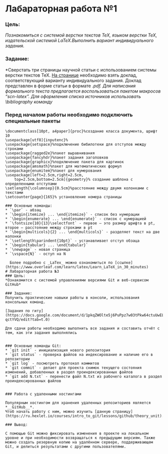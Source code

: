 # Лабараторная работа №1
### Цель:
*Познакомиться с системой верстки текстов TeX, языком верстки TeX, издательской системой LaTeX.Выполнить вариант индивидуального задания.*

### Задание:
*Сверстать три страницы научной статьи с использованием системы верстки текстов TeX. 
[На странице](https://proc.ostis.net/proc/Proceedings%20OSTIS-2024.pdf) необходимо взять доклад, соответствующий варианту индивидуального задания.
Доклад представлен в форме статьи в формате *.pdf.
Для написания формального текста предлагается воспользоваться пакетом макросов “scn-latex”. 
Для оформления списка источников использовать \bibliography команду*

### Перед началом работы необходимо подключить специальные пакеты
```
\documentclass[10pt, a4paper]{proc}%создание класса документа, шрифт 10
\usepackage[utf8]{inputenc}%
\usepackage{setspace}%подключение бибилотеки для отступов между строками
\usepackage{ragged2e}%пакет выравнивания
\usepackage{fancyhdr}%пакет задания заголовков
\usepackage{graphicx}%подключение пакета для картинок
\usepackage{amsmath}%пакет для математических формул
\usepackage{enumitem}%пакет для нумерования
\usepackage[left=2.5cm,right=2.5cm,
    top=2.5cm,bottom=2.5cm]{geometry}% создание шаблона с определенными отступами
\setlength{\columnsep}{0.5cm}%расстояние между двумя колонками с текстами
\setcounter{page}{165}% установление номера страницы

### Основные команды:
* `\par` - абзац
* `\begin{itemize} ... \end{itemize}` - список без нумерации
* `\begin{enumerate} ... \end{enumerate}` - список с нумерацией
* `\fontsize{10}{13}\selectfont` - первое — это размер шрифта в pt, второе — расстояние между строками в pt
* `\begin{multicols}{2} ... \end{multicols}` - разделяет текст на две колонки
* `\setlength\parindent{10pt}` - устанавливает отступ обзаца
* `\begin{tabular} ... \end{tabular}`
* `\newpage` - новая страница
* `\vspace{N}` - оступ на N

  Более подробно с _LaTex_ можно ознакомиться по [ссылке](https://www.overleaf.com/learn/latex/Learn_LaTeX_in_30_minutes)
# Лабараторная работа №3
### Цель:
*Ознакомится с системой управлениями версиями Git и веб-сервисом GitHub*

### Задание:
Получить практические навыки работы в консоли, использования консольных команд.

[Задания по гиту](https://docs.google.com/document/d/1pkqZWOlte5j6PuPpz7w03tPkw64ctuUwELoI-qctYVQ/edit?tab=t.0)

Для сдачи работы необходимо выполнить все задания и составить отчёт с тем, как эти задания выполнялись


### Основные команды Git:
* `git init` - инициализация нового репозитория
* `git status` - проверка файлов на индексирование и наличие его в репозитории
* `git log` - посмотреть протокол коммитов
* `git commit` - делает для проекта снимок текущего состояния изменений, добавленных в раздел проиндексированных файлов
* `git add N.txt` - перенести файл N.txt из рабочего каталога в раздел проиндексированных файлов


### Работа с удаленными хостингами

Популярным хостингом для хранения удаленных репозиториев является *__GitHub__*.
Чтоб начать работу с ним, можно изучить [данную страницу](https://ru.hexlet.io/courses/intro_to_git/lessons/github/theory_unit).

### Вывод:

С помощью Git можно фиксировать изменения в проекте на локальном уровне и при необходимости возвращаться к предыдущим версиям. Также можно создать резервную копию на удалённом сервере, поддерживающем Git, и делиться результатами с другими пользователями.
